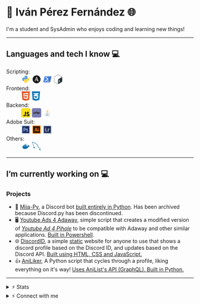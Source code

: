 # 🐍 Iván Pérez Fernández 🌐

I'm a student and SysAdmin who enjoys coding and learning new things!

---

## Languages and tech I know 💻

<dl>
    <dt>Scripting:
    <dd><a href="https://www.python.org/"><img height="25"
                src="https://raw.githubusercontent.com/taichikuji/taichikuji/master/db/python.svg" /></a>
        <a href="https://www.ansible.com"><img height="25"
                src="https://raw.githubusercontent.com/taichikuji/taichikuji/master/db/ansible.svg" /></a>
        <a href="https://docs.microsoft.com/en-us/powershell/"><img height="25"
                src="https://raw.githubusercontent.com/taichikuji/taichikuji/master/db/powershell.svg" /></a>
        <a href="https://www.gnu.org/software/bash/"><img height="25"
                src="https://raw.githubusercontent.com/taichikuji/taichikuji/master/db/bash.svg" /></a>
    </dd>
    </dt>
    <dt>Frontend:
    <dd><a href="https://developer.mozilla.org/en-US/docs/Web/Guide/HTML/HTML5"><img height="25"
                src="https://raw.githubusercontent.com/taichikuji/taichikuji/master/db/html.svg" /></a>
        <a href="https://developer.mozilla.org/en-US/docs/Web/CSS"><img height="25"
                src="https://raw.githubusercontent.com/taichikuji/taichikuji/master/db/css.svg" /></a></dd>
    </dt>
    <dt>Backend:
    <dd><a href="https://www.javascript.com"><img height="25"
                src="https://raw.githubusercontent.com/taichikuji/taichikuji/master/db/js.svg" /></a>
        <a href="https://www.php.net/"><img height="25"
                src="https://raw.githubusercontent.com/taichikuji/taichikuji/master/db/php.svg" /></a>
        <a href="https://www.java.com/"><img height="25"
                src="https://raw.githubusercontent.com/taichikuji/taichikuji/master/db/java.svg" /></a></dd>
    </dt>
    <dt>Adobe Suit:
    <dd><a href="https://www.adobe.com/products/photoshop.html"><img height="25"
                src="https://raw.githubusercontent.com/taichikuji/taichikuji/master/db/photoshop.svg" /></a>
        <a href="https://www.adobe.com/products/illustrator.html"><img height="25"
                src="https://raw.githubusercontent.com/taichikuji/taichikuji/master/db/illustrator.svg" /></a>
        <a href="https://www.adobe.com/products/photoshop-lightroom.html"><img height="25"
                src="https://raw.githubusercontent.com/taichikuji/taichikuji/master/db/lightroom.svg" /></a></dd>
    </dt>
    <dt>Others:
    <dd><a href="https://www.docker.com/"><img height="25"
                src="https://raw.githubusercontent.com/taichikuji/taichikuji/master/db/docker.svg" /></a>
        <a href="https://developer.mozilla.org/en-US/docs/Glossary/SQL"><img height="25"
                src="https://raw.githubusercontent.com/taichikuji/taichikuji/master/db/sql.svg" /></a></dd>
    </dt>
</dl>

---

## I’m currently working on 💻

### Projects

- 🐍 [Miia-Py](https://github.com/taichikuji/Miia-Py), a Discord bot <u>built entirely in Python</u>. Has been archived because Discord.py has been discontinued.
- 🖥️ [Youtube Ads 4 Adaway](https://github.com/taichikuji/youtube-ads-4-adaway), simple script that creates a modified version of _[Youtube Ad 4 Pihole](https://github.com/kboghdady/youTube_ads_4_pi-hole/)_ to be compatible with Adaway and other similar applications. <u>Built in Powershell</u>.
- 🌐 [DiscordID](https://github.com/taichikuji/discordid), a simple <u>static</u> website for anyone to use that shows a discord profile based on the Discord ID, and updates based on the Discord API. <u>Built using HTML, CSS and JavaScript.</u>
- 👍 [AniLiker](https://github.com/taichikuji/AniLiker), A Python script that cycles through a profile, liking everything on it's way! <u>Uses AniList's API (GraphQL). Built in Python.</u>

---

<details>
    <summary>⚡ Stats</summary>

[![Taichi Stats](https://github-readme-stats.vercel.app/api?username=Taichikuji&&show_svgns=true)](https://github.com/taichikuji)

[![Taichi Top Langs](https://github-readme-stats.vercel.app/api/top-langs/?username=taichikuji&layout=compact)](https://github.com/taichikuji)

</details>

<details>
    <summary>⚡ Connect with me</summary>

[![Linkedin](https://img.shields.io/badge/linkedin-%230077B5.svg?&style=for-the-badge&logo=linkedin&logoColor=white)](https://www.linkedin.com/in/iperezfernandez/)
[![Discord](https://img.shields.io/badge/discord-%237289DA.svg?&style=for-the-badge&logo=discord&logoColor=white)](https://discordid.netlify.app/discord)
[![Twitter](https://img.shields.io/badge/twitter-%231DA1F2.svg?&style=for-the-badge&logo=twitter&logoColor=white)](https://twitter.com/taichikuji)
[![Reddit](https://img.shields.io/badge/reddit-%23FF4500.svg?&style=for-the-badge&logo=reddit&logoColor=white)](https://www.reddit.com/user/taichikuji)

</details>
